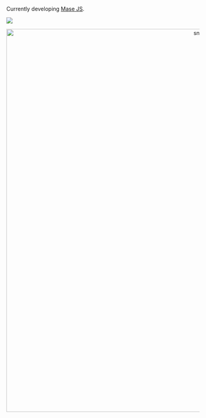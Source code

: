 <!--# Hey There! 👋-->
Currently developing [Mase JS](https://github.com/masejs/masejs).

[![](https://data.jsdelivr.com/v1/package/npm/open-emojify/badge)](https://www.jsdelivr.com/package/npm/open-emojify)

<p align="center">
 <img width="1000" src="https://github.com/sammorozov/sammorozov/raw/main/assets/github-snake.svg" alt="snake"/>
</p>

<!--[![SkillIcons](https://skillicons.dev/icons?i=js,html,css,nodejs,vite,vue,linux,docker,figma)](https://skillicons.dev)<br/>

<details>
 <summary>Github Snake 🐍</summary> 
 <picture decoding="async" loading="lazy">
  <source media="(prefers-color-scheme: light)" srcset="https://pixel-profile.vercel.app/api/github-stats?username=greenestgoat&theme=summer">
  <source media="(prefers-color-scheme: dark)" srcset="https://pixel-profile.vercel.app/api/github-stats?username=greenestgoat&screen_effect=true&theme=blue_chill">
  <img alt="github stats" src="https://pixel-profile.vercel.app/api/github-stats?username=greenestgoat&theme=summer">
 </picture>
</details>-->
